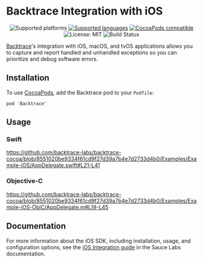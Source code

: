 # Backtrace Integration with iOS

<p align="center">
    <img src="https://img.shields.io/badge/platform-iOS%2010%2B%20%7C%20tvOS%2010%2B%20%7C%20macOS%2010.10%2B-blue.svg" alt="Supported platforms"/>
    <a href="https://masterer.apple.com/swift"><img src="https://img.shields.io/badge/language-swift%204%20%7C%20objective--c-brigthgreen.svg" alt="Supported languages" /></a>
    <a href="https://cocoapods.org/pods/Backtrace"><img src="https://img.shields.io/cocoapods/v/Backtrace.svg?style=flat" alt="CocoaPods compatible" /></a>
    <img src="http://img.shields.io/badge/license-MIT-lightgrey.svg?style=flat" alt="License: MIT" />
    <img src="https://github.com/backtrace-labs/backtrace-cocoa/actions/workflows/test.yml/badge.svg" alt="Build Status" />
</p>

[Backtrace](http://backtrace.io/)'s integration with iOS, macOS, and tvOS applications allows you to capture and report handled and unhandled exceptions so you can prioritize and debug software errors.

## Installation 

To use [CocoaPods](https://cocoapods.org), add the Backtrace pod to your `Podfile`:

```
pod 'Backtrace'
```

## Usage
### Swift
https://github.com/backtrace-labs/backtrace-cocoa/blob/8551020be9334f61cd9f27d39a7b4e7d2733d4b0/Examples/Example-iOS/AppDelegate.swift#L21-L41


### Objective-C
https://github.com/backtrace-labs/backtrace-cocoa/blob/8551020be9334f61cd9f27d39a7b4e7d2733d4b0/Examples/Example-iOS-ObjC/AppDelegate.m#L19-L45


## Documentation
For more information about the iOS SDK, including installation, usage, and configuration options, see the [iOS Integration guide](https://docs.saucelabs.com/error-reporting/platform-integrations/ios/setup/) in the Sauce Labs documentation.
